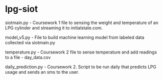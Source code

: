 # lpg-siot

siotmain.py - Coursework 1 file to sensing the weight and temperature of an LPG cylinder and streaming it to initialstate.com. 

model_v5.py - File to build machine learning model from labeled data collected via siotmain.py

temperature.py - Coursework 2 file to sense temperature and add readings to a file - day_data.csv 

daily_prediction.py - Coursework 2. Script to be run daily that predicts LPG usage and sends an sms to the user. 
